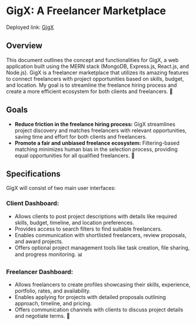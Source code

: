 # GigX: A Freelancer Marketplace

Deployed link: [GigX](https://gigxbyabhinav.netlify.app/)
## Overview
This document outlines the concept and functionalities for GigX, a web application built using the MERN stack (MongoDB, Express.js, React.js, and Node.js). GigX is a freelancer marketplace that utilizes its amazing features to connect freelancers with project opportunities based on skills, budget, and location. My goal is to streamline the freelance hiring process and create a more efficient ecosystem for both clients and freelancers. 🚀

## Goals
- **Reduce friction in the freelance hiring process:** GigX streamlines project discovery and matches freelancers with relevant opportunities, saving time and effort for both clients and freelancers.
- **Promote a fair and unbiased freelance ecosystem:** Filtering-based matching minimizes human bias in the selection process, providing equal opportunities for all qualified freelancers. 🤝

## Specifications
GigX will consist of two main user interfaces:
### Client Dashboard:
- Allows clients to post project descriptions with details like required skills, budget, timeline, and location preferences.
- Provides access to search filters to find suitable freelancers.
- Enables communication with shortlisted freelancers, review proposals, and award projects.
- Offers optional project management tools like task creation, file sharing, and progress monitoring. 📊
### Freelancer Dashboard:
- Allows freelancers to create profiles showcasing their skills, experience, portfolio, rates, and availability.
- Enables applying for projects with detailed proposals outlining approach, timeline, and pricing.
- Offers communication channels with clients to discuss project details and negotiate terms. 💬
